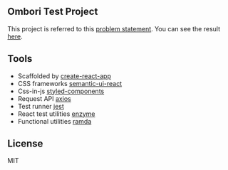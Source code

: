 ## Ombori Test Project
This project is referred to this [problem statement](https://github.com/ombori/react-native-code-test). You can see the result [here](https://denniscual.github.io/ombori-test).

## Tools
- Scaffolded by [create-react-app](https://github.com/facebook/create-react-app)
- CSS frameworks [semantic-ui-react](https://react.semantic-ui.com/introduction)
- Css-in-js [styled-components](https://www.styled-components.com/)
- Request API [axios](https://github.com/axios/axios)
- Test runner [jest](https://facebook.github.io/jest/)
- React test utilities [enzyme](http://airbnb.io/enzyme/)
- Functional utilities [ramda](http://ramdajs.com)

## License
MIT
